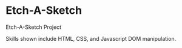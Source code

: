 # Etch-A-Sketch
Etch-A-Sketch Project

Skills shown include HTML, CSS, and Javascript DOM manipulation.

